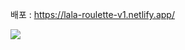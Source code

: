 배포 : https://lala-roulette-v1.netlify.app/

<img src="https://lala-roulette-v1.netlify.app/images/test.png">

